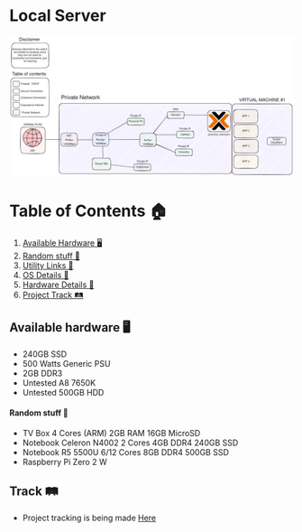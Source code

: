 # Local Server

![image](docs/networking/V1.1.png)

# Table of Contents 🏠

1. [Available Hardware 🖥](#available-hardware-)
2. [Random stuff 🎉](#random-stuff-)
3. [Utility Links 🔗](#utility-links-)
4. [OS Details 📰](#os-details-)
5. [Hardware Details 📰](#hardware-details-)
6. [Project Track 🛤](#track-)

## Available hardware 🖥

- 240GB SSD
- 500 Watts Generic PSU
- 2GB DDR3
- Untested A8 7650K
- Untested 500GB HDD

#### Random stuff 🎉

- TV Box 4 Cores (ARM) 2GB RAM 16GB MicroSD
- Notebook Celeron N4002 2 Cores 4GB DDR4 240GB SSD
- Notebook R5 5500U 6/12 Cores 8GB DDR4 500GB SSD
- Raspberry Pi Zero 2 W

## Track 🛤

- Project tracking is being made [Here](https://github.com/users/jd-apprentice/projects/4/views/1)
